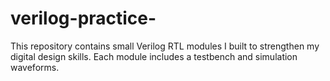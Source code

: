 # verilog-practice-
This repository contains small Verilog RTL modules I built to strengthen my digital design skills. Each module includes a testbench and simulation waveforms.
